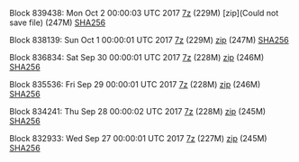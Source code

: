 Block 839438: Mon Oct  2 00:00:03 UTC 2017 [7z](https://transfer.sh/OkG1z/bootstrap.dat.20171002.7z) (229M) [zip](Could not save file) (247M) [SHA256](https://transfer.sh/169BWA/sha256.txt)

Block 838139: Sun Oct  1 00:00:01 UTC 2017 [7z](https://transfer.sh/d3O97/bootstrap.dat.20171001.7z) (229M) [zip](https://transfer.sh/7stn1/bootstrap.dat.20171001.zip) (247M) [SHA256](https://transfer.sh/150Ahw/sha256.txt)

Block 836834: Sat Sep 30 00:00:01 UTC 2017 [7z](https://transfer.sh/6ckiF/bootstrap.dat.20170930.7z) (228M) [zip](https://transfer.sh/h4kwu/bootstrap.dat.20170930.zip) (246M) [SHA256](https://transfer.sh/13JbFa/sha256.txt)

Block 835536: Fri Sep 29 00:00:01 UTC 2017 [7z](https://transfer.sh/xehUt/bootstrap.dat.20170929.7z) (228M) [zip](https://transfer.sh/tSAeU/bootstrap.dat.20170929.zip) (246M) [SHA256](https://transfer.sh/i8SbM/sha256.txt)

Block 834241: Thu Sep 28 00:00:02 UTC 2017 [7z](https://transfer.sh/37gOW/bootstrap.dat.20170928.7z) (228M) [zip](https://transfer.sh/j7Xz9/bootstrap.dat.20170928.zip) (245M) [SHA256](https://transfer.sh/PAe0X/sha256.txt)

Block 832933: Wed Sep 27 00:00:01 UTC 2017 [7z](https://transfer.sh/JPB47/bootstrap.dat.20170927.7z) (227M) [zip](https://transfer.sh/6QVb1/bootstrap.dat.20170927.zip) (245M) [SHA256](https://transfer.sh/aBlX8/sha256.txt)
